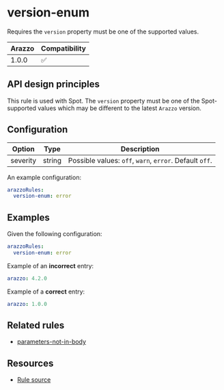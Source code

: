# version-enum

Requires the `version` property must be one of the supported values.

| Arazzo | Compatibility |
| ------ | ------------- |
| 1.0.0  | ✅            |

## API design principles

This rule is used with Spot.
The `version` property must be one of the Spot-supported values which may be different to the latest `Arazzo` version.

## Configuration

| Option   | Type   | Description                                             |
| -------- | ------ | ------------------------------------------------------- |
| severity | string | Possible values: `off`, `warn`, `error`. Default `off`. |

An example configuration:

```yaml
arazzoRules:
  version-enum: error
```

## Examples

Given the following configuration:

```yaml
arazzoRules:
  version-enum: error
```

Example of an **incorrect** entry:

```yaml Object example
arazzo: 4.2.0
```

Example of a **correct** entry:

```yaml Object example
arazzo: 1.0.0
```

## Related rules

- [parameters-not-in-body](./parameters-not-in-body.md)

## Resources

- [Rule source](https://github.com/Redocly/redocly-cli/blob/main/packages/core/src/rules/spot/version-enum.ts)
